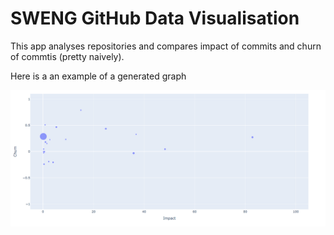 # SWENG GitHub Data Visualisation

This app analyses repositories and compares impact of commits and churn of commtis (pretty naively).

Here is a an example of a generated graph 

![Graph of Tensorflow's Tensorflow repo](graphEx.png) 